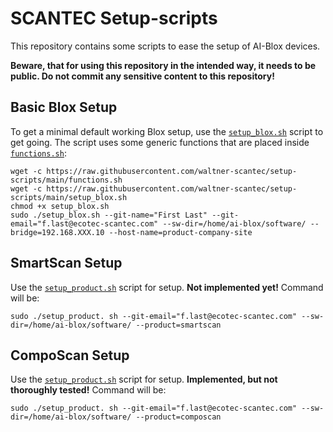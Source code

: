# SCANTEC Setup-scripts
This repository contains some scripts to ease the setup of AI-Blox devices.

**Beware, that for using this repository in the intended way, it needs to be public. Do not commit any sensitive content to this repository!**

## Basic Blox Setup
To get a minimal default working Blox setup, use the [`setup_blox.sh`](./setup_blox.sh) script to get going. The script uses some generic functions that are placed inside [`functions.sh`](./functions.sh):
```shell
wget -c https://raw.githubusercontent.com/waltner-scantec/setup-scripts/main/functions.sh
wget -c https://raw.githubusercontent.com/waltner-scantec/setup-scripts/main/setup_blox.sh
chmod +x setup_blox.sh
sudo ./setup_blox.sh --git-name="First Last" --git-email="f.last@ecotec-scantec.com" --sw-dir=/home/ai-blox/software/ --bridge=192.168.XXX.10 --host-name=product-company-site
```

## SmartScan Setup
Use the [`setup_product.sh`](./setup_product.sh) script for setup. **Not implemented yet!**
Command will be:
```shell
sudo ./setup_product. sh --git-email="f.last@ecotec-scantec.com" --sw-dir=/home/ai-blox/software/ --product=smartscan
```

## CompoScan Setup
Use the [`setup_product.sh`](./setup_product.sh) script for setup. **Implemented, but not thoroughly tested!**
Command will be:
```shell
sudo ./setup_product. sh --git-email="f.last@ecotec-scantec.com" --sw-dir=/home/ai-blox/software/ --product=composcan
```
